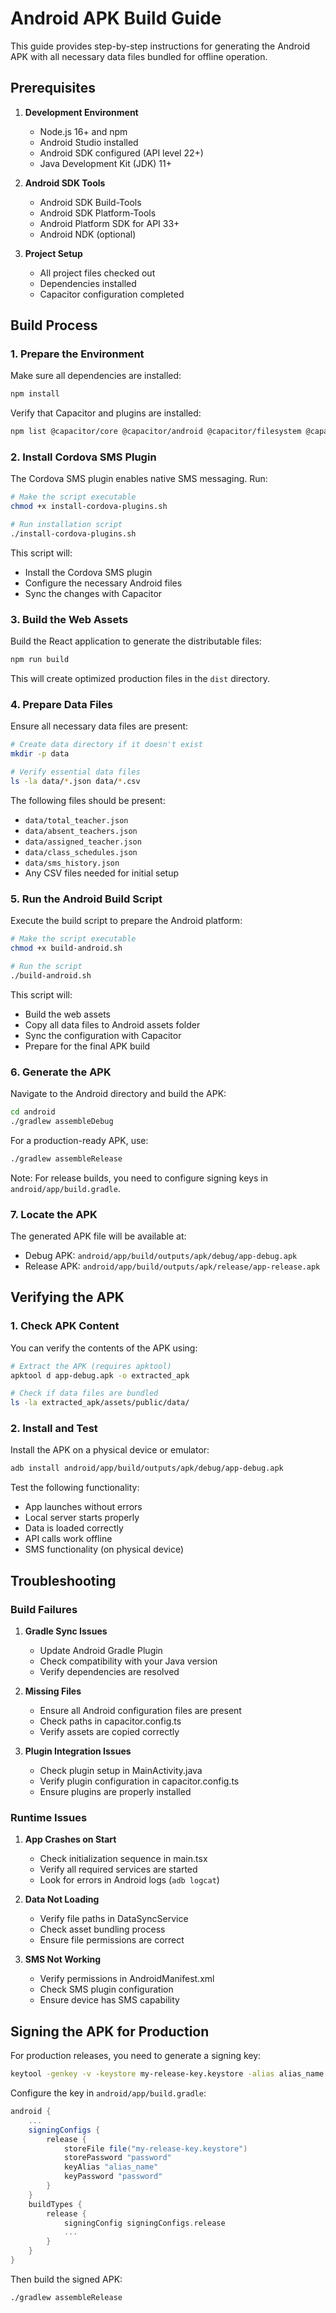 # Android APK Build Guide

This guide provides step-by-step instructions for generating the Android APK with all necessary data files bundled for offline operation.

## Prerequisites

1. **Development Environment**
   - Node.js 16+ and npm
   - Android Studio installed
   - Android SDK configured (API level 22+)
   - Java Development Kit (JDK) 11+

2. **Android SDK Tools**
   - Android SDK Build-Tools
   - Android SDK Platform-Tools
   - Android Platform SDK for API 33+
   - Android NDK (optional)

3. **Project Setup**
   - All project files checked out
   - Dependencies installed
   - Capacitor configuration completed

## Build Process

### 1. Prepare the Environment

Make sure all dependencies are installed:

```bash
npm install
```

Verify that Capacitor and plugins are installed:

```bash
npm list @capacitor/core @capacitor/android @capacitor/filesystem @capacitor/preferences
```

### 2. Install Cordova SMS Plugin

The Cordova SMS plugin enables native SMS messaging. Run:

```bash
# Make the script executable
chmod +x install-cordova-plugins.sh

# Run installation script
./install-cordova-plugins.sh
```

This script will:
- Install the Cordova SMS plugin
- Configure the necessary Android files
- Sync the changes with Capacitor

### 3. Build the Web Assets

Build the React application to generate the distributable files:

```bash
npm run build
```

This will create optimized production files in the `dist` directory.

### 4. Prepare Data Files

Ensure all necessary data files are present:

```bash
# Create data directory if it doesn't exist
mkdir -p data

# Verify essential data files
ls -la data/*.json data/*.csv
```

The following files should be present:
- `data/total_teacher.json`
- `data/absent_teachers.json`
- `data/assigned_teacher.json`
- `data/class_schedules.json`
- `data/sms_history.json`
- Any CSV files needed for initial setup

### 5. Run the Android Build Script

Execute the build script to prepare the Android platform:

```bash
# Make the script executable
chmod +x build-android.sh

# Run the script
./build-android.sh
```

This script will:
- Build the web assets
- Copy all data files to Android assets folder
- Sync the configuration with Capacitor
- Prepare for the final APK build

### 6. Generate the APK

Navigate to the Android directory and build the APK:

```bash
cd android
./gradlew assembleDebug
```

For a production-ready APK, use:

```bash
./gradlew assembleRelease
```

Note: For release builds, you need to configure signing keys in `android/app/build.gradle`.

### 7. Locate the APK

The generated APK file will be available at:

- Debug APK: `android/app/build/outputs/apk/debug/app-debug.apk`
- Release APK: `android/app/build/outputs/apk/release/app-release.apk`

## Verifying the APK

### 1. Check APK Content

You can verify the contents of the APK using:

```bash
# Extract the APK (requires apktool)
apktool d app-debug.apk -o extracted_apk

# Check if data files are bundled
ls -la extracted_apk/assets/public/data/
```

### 2. Install and Test

Install the APK on a physical device or emulator:

```bash
adb install android/app/build/outputs/apk/debug/app-debug.apk
```

Test the following functionality:
- App launches without errors
- Local server starts properly
- Data is loaded correctly
- API calls work offline
- SMS functionality (on physical device)

## Troubleshooting

### Build Failures

1. **Gradle Sync Issues**
   - Update Android Gradle Plugin
   - Check compatibility with your Java version
   - Verify dependencies are resolved

2. **Missing Files**
   - Ensure all Android configuration files are present
   - Check paths in capacitor.config.ts
   - Verify assets are copied correctly

3. **Plugin Integration Issues**
   - Check plugin setup in MainActivity.java
   - Verify plugin configuration in capacitor.config.ts
   - Ensure plugins are properly installed

### Runtime Issues

1. **App Crashes on Start**
   - Check initialization sequence in main.tsx
   - Verify all required services are started
   - Look for errors in Android logs (`adb logcat`)

2. **Data Not Loading**
   - Verify file paths in DataSyncService
   - Check asset bundling process
   - Ensure file permissions are correct

3. **SMS Not Working**
   - Verify permissions in AndroidManifest.xml
   - Check SMS plugin configuration
   - Ensure device has SMS capability

## Signing the APK for Production

For production releases, you need to generate a signing key:

```bash
keytool -genkey -v -keystore my-release-key.keystore -alias alias_name -keyalg RSA -keysize 2048 -validity 10000
```

Configure the key in `android/app/build.gradle`:

```gradle
android {
    ...
    signingConfigs {
        release {
            storeFile file("my-release-key.keystore")
            storePassword "password"
            keyAlias "alias_name"
            keyPassword "password"
        }
    }
    buildTypes {
        release {
            signingConfig signingConfigs.release
            ...
        }
    }
}
```

Then build the signed APK:

```bash
./gradlew assembleRelease
```